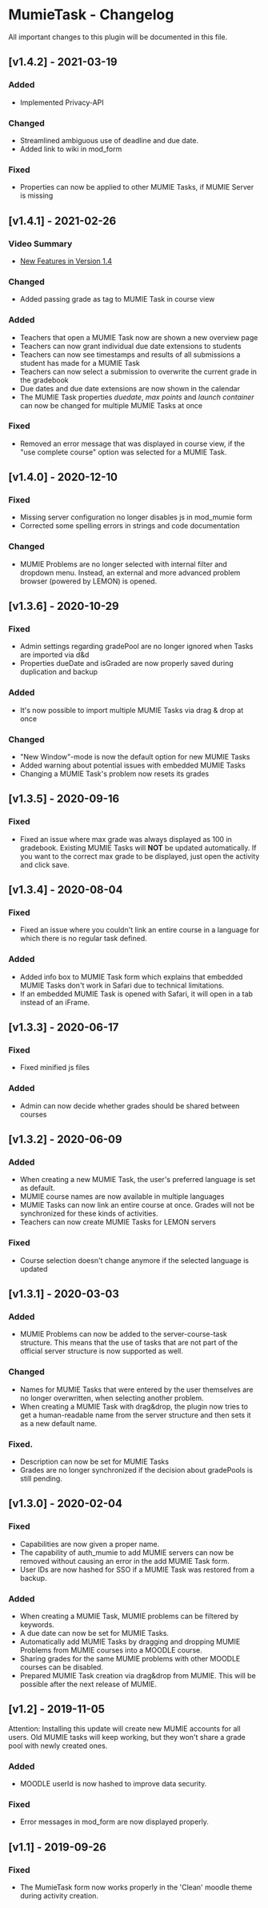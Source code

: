 # MumieTask - Changelog

All important changes to this plugin will be documented in this file.

## [v1.4.2] - 2021-03-19
### Added
- Implemented Privacy-API

### Changed
- Streamlined ambiguous use of deadline and due date.
- Added link to wiki in mod_form

### Fixed
- Properties can now be applied to other MUMIE Tasks, if MUMIE Server is missing

## [v1.4.1] - 2021-02-26

### Video Summary
- <a href="https://www.youtube.com/watch?v=h9fr99qLHuc">New Features in Version 1.4</a>

### Changed
- Added passing grade as tag to MUMIE Task in course view

### Added
- Teachers that open a MUMIE Task now are shown a new overview page
- Teachers can now grant individual due date extensions to students
- Teachers can now see timestamps and results of all submissions a student has made for a MUMIE Task
- Teachers can now select a submission to overwrite the current grade in the gradebook
- Due dates and due date extensions are now shown in the calendar
- The MUMIE Task properties _duedate_, _max points_ and _launch container_ can now be changed for multiple MUMIE Tasks at once

### Fixed
- Removed an error message that was displayed in course view, if the "use complete course" option was selected for a MUMIE Task.

## [v1.4.0] - 2020-12-10
### Fixed
- Missing server configuration no longer disables js in mod_mumie form
- Corrected some spelling errors in strings and code documentation

### Changed
- MUMIE Problems are no longer selected with internal filter and dropdown menu. Instead, an external and more advanced problem browser (powered by LEMON) is opened.

## [v1.3.6] - 2020-10-29
### Fixed
- Admin settings regarding gradePool are no longer ignored when Tasks are imported via d&d
- Properties dueDate and isGraded are now properly saved during duplication and backup

### Added
- It's now possible to import multiple MUMIE Tasks via drag & drop at once

### Changed
- "New Window"-mode is now the default option for new MUMIE Tasks
- Added warning about potential issues with embedded MUMIE Tasks
- Changing a MUMIE Task's problem now resets its grades

## [v1.3.5] - 2020-09-16
### Fixed
- Fixed an issue where max grade was always displayed as 100 in gradebook. 
Existing MUMIE Tasks will __NOT__ be updated automatically. If you want to the correct max grade to be displayed, just open the activity and click save.

## [v1.3.4] - 2020-08-04
### Fixed
- Fixed an issue where you couldn't link an entire course in a language for which there is no regular task defined.

### Added
- Added info box to MUMIE Task form which explains that embedded MUMIE Tasks don't work in Safari due to technical limitations.
- If an embedded MUMIE Task is opened with Safari, it will open in a tab instead of an iFrame.

## [v1.3.3] - 2020-06-17
### Fixed
- Fixed minified js files

### Added
- Admin can now decide whether grades should be shared between courses

## [v1.3.2] - 2020-06-09
### Added
- When creating a new MUMIE Task, the user's preferred language is set as default.
- MUMIE course names are now available in multiple languages
- MUMIE Tasks can now link an entire course at once. Grades will not be synchronized for these kinds of activities.
- Teachers can now create MUMIE Tasks for LEMON servers

### Fixed
- Course selection doesn't change anymore if the selected language is updated

## [v1.3.1] - 2020-03-03
### Added
- MUMIE Problems can now be added to the server-course-task structure. This means that the use of tasks that are not part of the official server structure is now supported as well.

### Changed
- Names for MUMIE Tasks that were entered by the user themselves are no longer overwritten, when selecting another problem.
- When creating a MUMIE Task with drag&amp;drop, the plugin now tries to get a human-readable name from the server structure and then sets it as a new default name.

### Fixed.
- Description can now be set for MUMIE Tasks
- Grades are no longer synchronized if the decision about gradePools is still pending.

## [v1.3.0] - 2020-02-04
### Fixed
- Capabilities are now given a proper name.
- The capability of auth_mumie to add MUMIE servers can now be removed without causing an error in the add MUMIE Task form.
- User IDs are now hashed for SSO if a MUMIE Task was restored from a backup.

### Added
- When creating a MUMIE Task, MUMIE problems can be filtered by keywords.
- A due date can now be set for MUMIE Tasks.
- Automatically add MUMIE Tasks by dragging and dropping MUMIE Problems from MUMIE courses into a MOODLE course.
- Sharing grades for the same MUMIE problems with other MOODLE courses can be disabled.
- Prepared MUMIE Task creation via drag&amp;drop from MUMIE. This will be possible after the next release of MUMIE.

## [v1.2] - 2019-11-05
Attention: Installing this update will create new MUMIE accounts for all users. Old MUMIE tasks will keep working, but they won't share a grade pool with newly created ones.
### Added
- MOODLE userId is now hashed to improve data security.

### Fixed
- Error messages in mod_form are now displayed properly.


## [v1.1] - 2019-09-26
### Fixed
- The MumieTask form now works properly in the 'Clean' moodle theme during activity creation.


